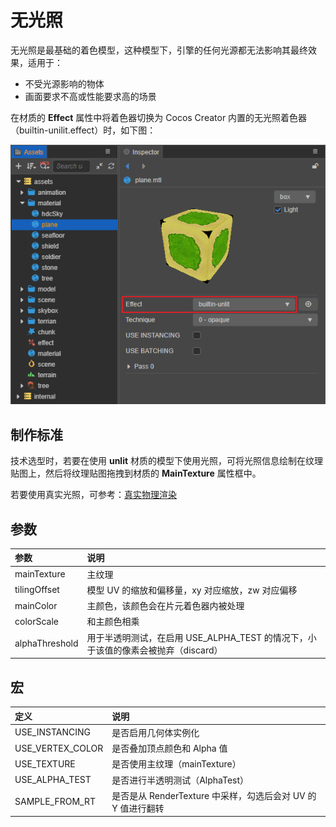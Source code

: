 # 无光照

无光照是最基础的着色模型，这种模型下，引擎的任何光源都无法影响其最终效果，适用于：

- 不受光源影响的物体
- 画面要求不高或性能要求高的场景

在材质的 **Effect** 属性中将着色器切换为 Cocos Creator 内置的无光照着色器（builtin-unilit.effect）时，如下图：

![unlit](img/unlit-shademode.png)

## 制作标准

技术选型时，若要在使用 **unlit** 材质的模型下使用光照，可将光照信息绘制在纹理贴图上，然后将纹理贴图拖拽到材质的 **MainTexture** 属性框中。

若要使用真实光照，可参考：[真实物理渲染](effect-builtin-pbr.md)

## 参数

| 参数 | 说明 |
| :--- | :--- |
| mainTexture    | 主纹理|
| tilingOffset   | 模型 UV 的缩放和偏移量，xy 对应缩放，zw 对应偏移|
| mainColor      | 主颜色，该颜色会在片元着色器内被处理 |
| colorScale     | 和主颜色相乘 |
| alphaThreshold | 用于半透明测试，在启用 USE_ALPHA_TEST 的情况下，小于该值的像素会被抛弃（discard）|

## 宏

| 定义| 说明 |
| :--- | :---- |
| USE_INSTANCING | 是否启用几何体实例化 |
| USE_VERTEX_COLOR | 是否叠加顶点颜色和 Alpha 值 |
| USE_TEXTURE      | 是否使用主纹理（mainTexture） |
| USE_ALPHA_TEST   | 是否进行半透明测试（AlphaTest）|
| SAMPLE_FROM_RT   | 是否是从 RenderTexture 中采样，勾选后会对 UV 的 Y 值进行翻转 |

